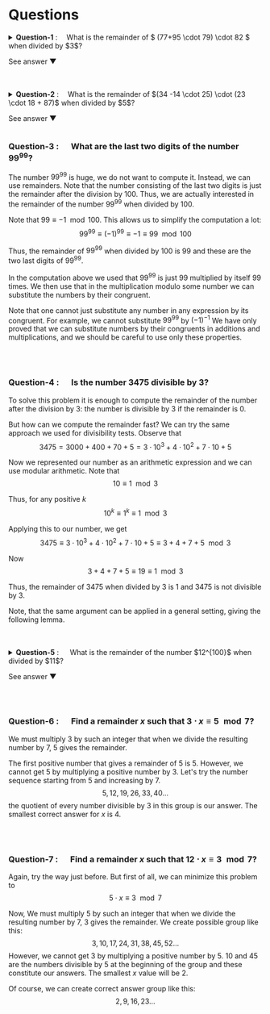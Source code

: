 # Questions

<details style="cursor: pointer;">
<summary>
  <b>Question-1</b> :&emsp; What is the remainder of $ (77+95 \cdot 79) \cdot 82 $ when divided by $3$?

 <p>See answer ▼</p>

  </summary>

> <b>Answer</b> : 1
>
> We can substitute each number by a congruent modulo $3$ and the remainder will remain the same. Substituting each number by $ 0,1 $ or $-1$ we get $$ (-1 + (-1) \cdot 1) \cdot 1 ≡ (-2) \cdot 1 ≡ 1 \mod 3 $$

</details>

<br>
<br>

<details style="cursor: pointer;">
<summary>
  <b>Question-2</b> :&emsp; What is the remainder of $(34 -14  \cdot 25) \cdot (23 \cdot 18 + 87)$ when divided by $5$?

 <p>See answer ▼</p>

  </summary>

> <b>Answer</b> : 4
>
> We can substitute each number by a congruent modulo 5 and the remainder will remain the same. Substituting each number by $0, 1, 2, − 1$ or $−2$ we get $$ (-1 - (-1) \cdot 0) \cdot ((-2) \cdot (-2) +2 ) ≡ (-1) \cdot 6 ≡ -6 ≡ 4 \mod 5 $$

</details>

### <b>Question-3</b> : &emsp; What are the last two digits of the number $99^{99}$?

The number $99^{99}$ is huge, we do not want to compute it. Instead, we can use remainders. Note that the number consisting of the last two digits is just the remainder after the division by $100$. Thus, we are actually interested in the remainder of the number $99^{99}$ when divided by $100$.

Note that $99≡−1 \mod 100$. This allows us to simplify the computation a lot: $$99^{99} ≡ (-1)^{99} ≡ -1 ≡ 99 \mod 100 $$

Thus, the remainder of $99^{99}$ when divided by $100$ is $99$ and these are the two last digits of $99^{99}$.

In the computation above we used that $99^{99}$ is just $99$ multiplied by itself $99$ times. We then use that in the multiplication modulo some number we can substitute the numbers by their congruent.

Note that one cannot just substitute any number in any expression by its congruent. For example, we cannot substitute $99^{99}$ by $(-1)^{-1}$ We have only proved that we can substitute numbers by their congruents in additions and multiplications, and we should be careful to use only these properties.

<br>
<br>

### <b>Question-4</b> : &emsp; Is the number $3475$ divisible by $3$?

To solve this problem it is enough to compute the remainder of the number after the division by $3$: the number is divisible by $3$ if the remainder is $0$.

But how can we compute the remainder fast? We can try the same approach we used for divisibility tests. Observe that $$ 3475=3000+400+70+5 = 3 \cdot 10^{3} + 4\cdot 10^{2} + 7\cdot 10 +5$$

Now we represented our number as an arithmetic expression and we can use modular arithmetic. Note that $$ 10 ≡ 1 \mod 3 $$

Thus, for any positive $k$ $$ 10^{k} ≡ 1^{k} ≡ 1 \mod 3$$

Applying this to our number, we get $$ 3475 ≡ 3 \cdot 10^{3} + 4\cdot 10^{2} + 7\cdot 10 +5≡ 3+4+7+5 \mod 3$$

Now $$ 3+4+7+5 ≡ 19 ≡ 1 \mod 3 $$

Thus, the remainder of $3475$ when divided by $3$ is $1$ and $3475$ is not divisible by $3$.

Note, that the same argument can be applied in a general setting, giving the following lemma.

<br>
<br>

<details style="cursor: pointer;">
<summary>
  <b>Question-5</b> : &emsp; What is the remainder of the number $12^{100}$ when divided by $11$?

 <p>See answer ▼</p>

  </summary>

> <b>Answer</b> : 1
>
> we are interested in the remainder of the product of $12$ by itself $100$ times. Since congruence is preserved under multiplication, we can substitute each number $12$ by a congruent number. Note that $ 12≡1 \mod11$, so we have $ 12^{100}≡ 1^{100} ≡ 1 \mod 11$

</details>

<br>
<br>

### <b>Question-6</b> : &emsp; Find a remainder $x$ such that $3 \cdot x ≡ 5 \mod 7$?

We must multiply $3$ by such an integer that when we divide the resulting number by $7$, $5$ gives the remainder.

The first positive number that gives a remainder of $5$ is $5$. However, we cannot get $5$ by multiplying a positive number by $3$. Let's try the number sequence starting from $5$ and increasing by $7$. $$5,12,19,26,33,40...$$ the quotient of every number divisible by $3$ in this group is our answer. The smallest correct answer for $x$ is $4$.

<br>
<br>

### <b>Question-7</b> : &emsp; Find a remainder $x$ such that $12 \cdot x ≡ 3 \mod 7$?

Again, try the way just before. But first of all, we can minimize this problem to $$ 5\cdot x ≡ 3 \mod 7$$

Now, We must multiply $5$ by such an integer that when we divide the resulting number by $7$, $3$ gives the remainder. We create possible group like this: $$3,10,17,24,31,38,45,52...$$
However, we cannot get $3$ by multiplying a positive number by $5$. $10$ and $45$ are the numbers divisible by $5$ at the beginning of the group and these constitute our answers. The smallest $x$ value will be $2$.

Of course, we can create correct answer group like this: $$2,9,16,23...$$
